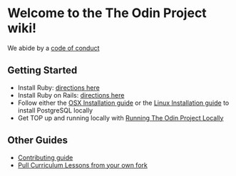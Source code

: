 # Welcome to the The Odin Project wiki!

We abide by a [code of conduct](https://github.com/TheOdinProject/theodinproject/tree/master/doc/code_of_conduct.md)

## Getting Started
* Install Ruby: [directions here](https://www.theodinproject.com/courses/ruby-programming/lessons/installing-ruby-ruby-programming)
* Install Ruby on Rails: [directions here](https://www.theodinproject.com/courses/ruby-on-rails/lessons/your-first-rails-application-ruby-on-rails)
* Follow either the [OSX Installation guide](https://github.com/TheOdinProject/theodinproject/wiki/OSX-Installation-Guide) or the [Linux Installation guide](https://github.com/TheOdinProject/theodinproject/wiki/Linux-Installation-Guide) to install PostgreSQL locally
* Get TOP up and running locally with [Running The Odin Project Locally](https://github.com/TheOdinProject/theodinproject/wiki/Running-The-Odin-Project-Locally)

## Other Guides
* [Contributing guide](https://github.com/TheOdinProject/theodinproject/wiki/Contributing-Guide)
* [Pull Curriculum Lessons from your own fork](https://github.com/TheOdinProject/theodinproject/wiki/Updating-Lessons-from-your-own-fork)